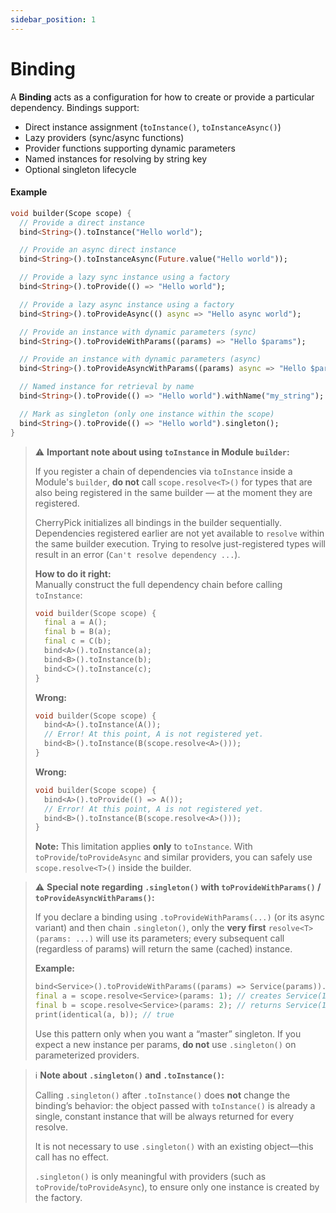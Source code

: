 ```yaml
---
sidebar_position: 1
---
```


# Binding

A **Binding** acts as a configuration for how to create or provide a particular dependency. Bindings support:

* Direct instance assignment (`toInstance()`, `toInstanceAsync()`)
* Lazy providers (sync/async functions)
* Provider functions supporting dynamic parameters
* Named instances for resolving by string key
* Optional singleton lifecycle

#### Example

```dart
void builder(Scope scope) {
  // Provide a direct instance
  bind<String>().toInstance("Hello world");

  // Provide an async direct instance
  bind<String>().toInstanceAsync(Future.value("Hello world"));

  // Provide a lazy sync instance using a factory
  bind<String>().toProvide(() => "Hello world");

  // Provide a lazy async instance using a factory
  bind<String>().toProvideAsync(() async => "Hello async world");

  // Provide an instance with dynamic parameters (sync)
  bind<String>().toProvideWithParams((params) => "Hello $params");

  // Provide an instance with dynamic parameters (async)
  bind<String>().toProvideAsyncWithParams((params) async => "Hello $params");

  // Named instance for retrieval by name
  bind<String>().toProvide(() => "Hello world").withName("my_string");

  // Mark as singleton (only one instance within the scope)
  bind<String>().toProvide(() => "Hello world").singleton();
}
```

> ⚠️ **Important note about using `toInstance` in Module `builder`:**
>
> If you register a chain of dependencies via `toInstance` inside a Module's `builder`, **do not** call `scope.resolve<T>()` for types that are also being registered in the same builder — at the moment they are registered.
>
> CherryPick initializes all bindings in the builder sequentially. Dependencies registered earlier are not yet available to `resolve` within the same builder execution. Trying to resolve just-registered types will result in an error (`Can't resolve dependency ...`).
>
> **How to do it right:**  
> Manually construct the full dependency chain before calling `toInstance`:
>
> ```dart
> void builder(Scope scope) {
>   final a = A();
>   final b = B(a);
>   final c = C(b);
>   bind<A>().toInstance(a);
>   bind<B>().toInstance(b);
>   bind<C>().toInstance(c);
> }
> ```
>
> **Wrong:**
> ```dart
> void builder(Scope scope) {
>   bind<A>().toInstance(A());
>   // Error! At this point, A is not registered yet.
>   bind<B>().toInstance(B(scope.resolve<A>()));
> }
> ```
>
> **Wrong:**
> ```dart
> void builder(Scope scope) {
>   bind<A>().toProvide(() => A());
>   // Error! At this point, A is not registered yet.
>   bind<B>().toInstance(B(scope.resolve<A>()));
> }
> ```
>
> **Note:** This limitation applies **only** to `toInstance`. With `toProvide`/`toProvideAsync` and similar providers, you can safely use `scope.resolve<T>()` inside the builder.


  > ⚠️ **Special note regarding `.singleton()` with `toProvideWithParams()` / `toProvideAsyncWithParams()`:**
  >
  > If you declare a binding using `.toProvideWithParams(...)` (or its async variant) and then chain `.singleton()`, only the **very first** `resolve<T>(params: ...)` will use its parameters; every subsequent call (regardless of params) will return the same (cached) instance.
  >
  > **Example:**
  > ```dart
  > bind<Service>().toProvideWithParams((params) => Service(params)).singleton();
  > final a = scope.resolve<Service>(params: 1); // creates Service(1)
  > final b = scope.resolve<Service>(params: 2); // returns Service(1)
  > print(identical(a, b)); // true
  > ```
  >
  > Use this pattern only when you want a “master” singleton. If you expect a new instance per params, **do not** use `.singleton()` on parameterized providers.


> ℹ️ **Note about `.singleton()` and `.toInstance()`:**
>
> Calling `.singleton()` after `.toInstance()` does **not** change the binding’s behavior: the object passed with `toInstance()` is already a single, constant instance that will be always returned for every resolve.
>
> It is not necessary to use `.singleton()` with an existing object—this call has no effect.
>
> `.singleton()` is only meaningful with providers (such as `toProvide`/`toProvideAsync`), to ensure only one instance is created by the factory.

